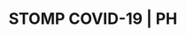 ---
title: STOMP COVID-19 | PH
img: /img/site/what-ive-done/stomp.webp
img-alt: STOMP COVID-19 | PH
name: STOMP COVID-19 PH
about:  The COVID-19 Status Tracking, Overview, and Mapping Project (<a href="https://stompcovidph.com">STOMP COVID-19</a>) is a COVID-19 spatial and data platform developed to provide open, easy-to-use, and granular COVID-19 maps and data in the Philippines.<br>It uses free and open technologies like Mapbox, CARTO, Jekyll, and Airtable.
---